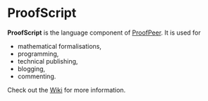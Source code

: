 ProofScript
=====================

**ProofScript** is the language component of [ProofPeer](http://proofpeer.net).
It is used for
* mathematical formalisations,
* programming,
* technical publishing,
* blogging,
* commenting.

Check out the [Wiki](https://github.com/phlegmaticprogrammer/proofpeer-proofscript/wiki) for more information.

